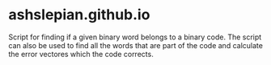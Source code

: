 # ashslepian.github.io

Script for finding if a given binary word belongs to a binary code.
The script can also be used to find all the words that are part of the code and calculate the error vectores which the code corrects.
